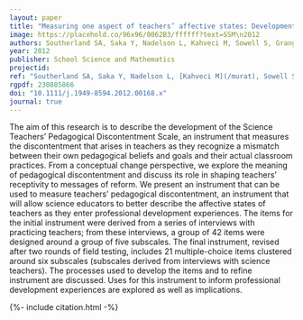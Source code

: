 ```yaml
---
layout: paper
title: "Measuring one aspect of teachers’ affective states: Development of the science teachers’ pedagogical discontentment scale"
image: https://placehold.co/96x96/0062B3/ffffff?text=SSM\n2012
authors: Southerland SA, Saka Y, Nadelson L, Kahveci M, Sowell S, Granger EM
year: 2012
publisher: School Science and Mathematics
projectid:
ref: "Southerland SA, Saka Y, Nadelson L, [Kahveci M](/murat), Sowell S, & Granger EM. (2012). [Measuring one aspect of teachers’ affective states: Development of the science teachers’ pedagogical discontentment scale](/auh). _School Science and Mathematics, 112_(8), 483-494."
rgpdf: 230885866
doi: "10.1111/j.1949-8594.2012.00168.x"
journal: true
---
```

The aim of this research is to describe the development of the Science Teachers’ Pedagogical Discontentment Scale, an instrument that measures the discontentment that arises in teachers as they recognize a mismatch between their own pedagogical beliefs and goals and their actual classroom practices. From a conceptual change perspective, we explore the meaning of pedagogical discontentment and discuss its role in shaping teachers’ receptivity to messages of reform. We present an instrument that can be used to measure teachers’ pedagogical discontentment, an instrument that will allow science educators to better describe the affective states of teachers as they enter professional development experiences. The items for the initial instrument were derived from a series of interviews with practicing teachers; from these interviews, a group of 42 items were designed around a group of five subscales. The final instrument, revised after two rounds of field testing, includes 21 multiple-choice items clustered around six subscales (subscales derived from interviews with science teachers). The processes used to develop the items and to refine instrument are discussed. Uses for this instrument to inform professional development experiences are explored as well as implications.

{%- include citation.html -%}
